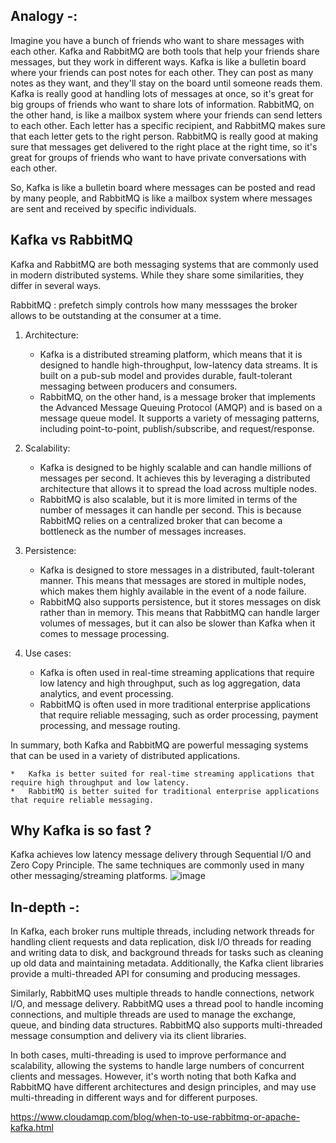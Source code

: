 ## Analogy -:
   Imagine you have a bunch of friends who want to share messages with each other. Kafka and RabbitMQ are both tools that help your friends share messages, but they work in different ways.
   Kafka is like a bulletin board where your friends can post notes for each other. They can post as many notes as they want, and they'll stay on the board until someone reads them. Kafka is really good at handling lots of messages at once, so it's great for big groups of friends who want to share lots of information.
   RabbitMQ, on the other hand, is like a mailbox system where your friends can send letters to each other. Each letter has a specific recipient, and RabbitMQ makes sure that each letter gets to the right person. RabbitMQ is really good at making sure that messages get delivered to the right place at the right time, so it's great for groups of friends who want to have private conversations with each other.

   So, Kafka is like a bulletin board where messages can be posted and read by many people, and RabbitMQ is like a mailbox system where messages are sent and received by specific individuals.
   
## Kafka vs RabbitMQ
   Kafka and RabbitMQ are both messaging systems that are commonly used in modern distributed systems. While they share 
   some similarities, they differ in several ways.
   
   RabbitMQ : prefetch simply controls how many messsages the broker allows to be outstanding at the consumer at a time.

1.  Architecture:
    *   Kafka is a distributed streaming platform, which means that it is designed to handle high-throughput, 
        low-latency data streams. It is built on a pub-sub model and provides durable, fault-tolerant messaging between 
        producers and consumers.
    *   RabbitMQ, on the other hand, is a message broker that implements the Advanced Message Queuing Protocol (AMQP) 
        and is based on a message queue model. It supports a variety of messaging patterns, including point-to-point, 
        publish/subscribe, and request/response.

2.  Scalability:
    *   Kafka is designed to be highly scalable and can handle millions of messages per second. It achieves this by 
        leveraging a distributed architecture that allows it to spread the load across multiple nodes.
    *   RabbitMQ is also scalable, but it is more limited in terms of the number of messages it can handle per second. 
        This is because RabbitMQ relies on a centralized broker that can become a bottleneck as the number of messages 
        increases.

3.  Persistence:
    *   Kafka is designed to store messages in a distributed, fault-tolerant manner. This means that messages are stored 
        in multiple nodes, which makes them highly available in the event of a node failure.
    *   RabbitMQ also supports persistence, but it stores messages on disk rather than in memory. This means that 
        RabbitMQ can handle larger volumes of messages, but it can also be slower than Kafka when it comes to message 
        processing.

4.  Use cases:
    *   Kafka is often used in real-time streaming applications that require low latency and high throughput, such as 
        log aggregation, data analytics, and event processing.
    *   RabbitMQ is often used in more traditional enterprise applications that require reliable messaging, such as 
        order processing, payment processing, and message routing.

In summary, both Kafka and RabbitMQ are powerful messaging systems that can be used in a variety of distributed 
applications. 

    *   Kafka is better suited for real-time streaming applications that require high throughput and low latency. 
    *   RabbitMQ is better suited for traditional enterprise applications that require reliable messaging.
 

## Why Kafka is so fast ?
Kafka achieves low latency message delivery through Sequential I/O and Zero Copy Principle. 
The same techniques are commonly used in many other messaging/streaming platforms. 
![image](https://user-images.githubusercontent.com/22426280/229981113-cbcbe3a4-4f08-4db0-8edd-f5e641ca136d.png)


## In-depth -:

   In Kafka, each broker runs multiple threads, including network threads for handling client requests and data replication, disk I/O threads for reading and writing data to disk, and background threads for tasks such as cleaning up old data and maintaining metadata. Additionally, the Kafka client libraries provide a multi-threaded API for consuming and producing messages.

   Similarly, RabbitMQ uses multiple threads to handle connections, network I/O, and message delivery. RabbitMQ uses a thread pool to handle incoming connections, and multiple threads are used to manage the exchange, queue, and binding data structures. RabbitMQ also supports multi-threaded message consumption and delivery via its client libraries.

   In both cases, multi-threading is used to improve performance and scalability, allowing the systems to handle large numbers of concurrent clients and messages. However, it's worth noting that both Kafka and RabbitMQ have different architectures and design principles, and may use multi-threading in different ways and for different purposes.


https://www.cloudamqp.com/blog/when-to-use-rabbitmq-or-apache-kafka.html
